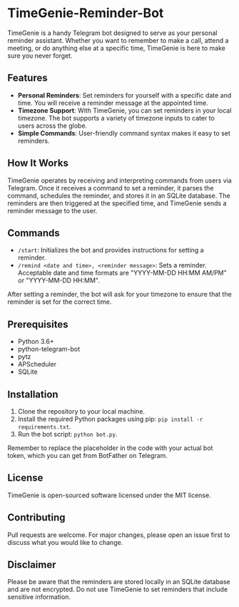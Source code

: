 # TimeGenie-Reminder-Bot

TimeGenie is a handy Telegram bot designed to serve as your personal reminder assistant. Whether you want to remember to make a call, attend a meeting, or do anything else at a specific time, TimeGenie is here to make sure you never forget.

## Features

- **Personal Reminders**: Set reminders for yourself with a specific date and time. You will receive a reminder message at the appointed time.
- **Timezone Support**: With TimeGenie, you can set reminders in your local timezone. The bot supports a variety of timezone inputs to cater to users across the globe.
- **Simple Commands**: User-friendly command syntax makes it easy to set reminders.

## How It Works

TimeGenie operates by receiving and interpreting commands from users via Telegram. Once it receives a command to set a reminder, it parses the command, schedules the reminder, and stores it in an SQLite database. The reminders are then triggered at the specified time, and TimeGenie sends a reminder message to the user.

## Commands

- `/start`: Initializes the bot and provides instructions for setting a reminder.
- `/remind <date and time>, <reminder message>`: Sets a reminder. Acceptable date and time formats are "YYYY-MM-DD HH:MM AM/PM" or "YYYY-MM-DD HH:MM".

After setting a reminder, the bot will ask for your timezone to ensure that the reminder is set for the correct time.

## Prerequisites

- Python 3.6+
- python-telegram-bot
- pytz
- APScheduler
- SQLite

## Installation

1. Clone the repository to your local machine.
2. Install the required Python packages using pip: `pip install -r requirements.txt`.
3. Run the bot script: `python bot.py`.

Remember to replace the placeholder in the code with your actual bot token, which you can get from BotFather on Telegram.

## License

TimeGenie is open-sourced software licensed under the MIT license. 

## Contributing

Pull requests are welcome. For major changes, please open an issue first to discuss what you would like to change.

## Disclaimer

Please be aware that the reminders are stored locally in an SQLite database and are not encrypted. Do not use TimeGenie to set reminders that include sensitive information.
